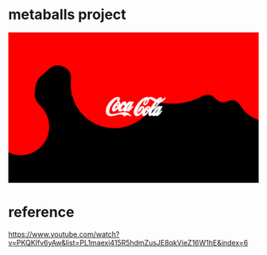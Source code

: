 # metaballs project

<img src="/screenshot/cocacola.png" alt="drawing" width="600"/>

# reference
https://www.youtube.com/watch?v=PKQKIfv6yAw&list=PL1maexi415R5hdmZusJE8qkVieZ16W1hE&index=6
